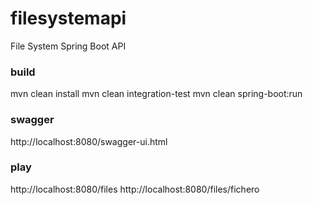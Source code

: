 # filesystemapi
File System Spring Boot API

### build
mvn clean install
mvn clean integration-test
mvn clean spring-boot:run

### swagger
http://localhost:8080/swagger-ui.html

### play
http://localhost:8080/files
http://localhost:8080/files/fichero
